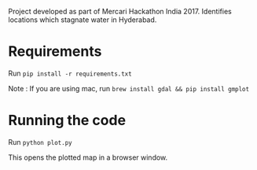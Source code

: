 Project developed as part of Mercari Hackathon India 2017. Identifies locations which stagnate water in Hyderabad.

# Requirements

Run `pip install -r requirements.txt`

Note : If you are using mac, run `brew install gdal && pip install gmplot`

# Running the code

Run `python plot.py`

This opens the plotted map in a browser window.
